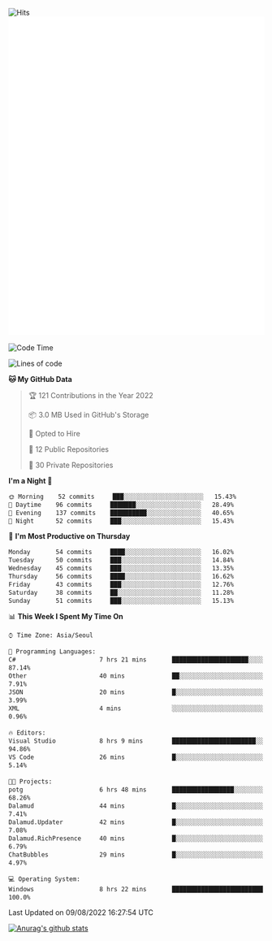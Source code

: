 ![Hits](https://hits.seeyoufarm.com/api/count/incr/badge.svg?url=https%3A%2F%2Fgithub.com%2Fkokose1234&count_bg=%2379C83D&title_bg=%23555555&icon=apple.svg&icon_color=%23E7E7E7&title=hits&edge_flat=false)
<br/>
![Metrics](https://github.com/kokose1234/kokose1234/blob/main/github-metrics.svg)

<!--START_SECTION:waka-->
![Code Time](http://img.shields.io/badge/Code%20Time-663%20hrs%2045%20mins-blue)

![Lines of code](https://img.shields.io/badge/From%20Hello%20World%20I%27ve%20Written-936%20Thousand%20lines%20of%20code-blue)

**🐱 My GitHub Data** 

> 🏆 121 Contributions in the Year 2022
 > 
> 📦 3.0 MB Used in GitHub's Storage 
 > 
> 💼 Opted to Hire
 > 
> 📜 12 Public Repositories 
 > 
> 🔑 30 Private Repositories  
 > 
**I'm a Night 🦉** 

```text
🌞 Morning    52 commits     ███░░░░░░░░░░░░░░░░░░░░░░   15.43% 
🌆 Daytime    96 commits     ███████░░░░░░░░░░░░░░░░░░   28.49% 
🌃 Evening    137 commits    ██████████░░░░░░░░░░░░░░░   40.65% 
🌙 Night      52 commits     ███░░░░░░░░░░░░░░░░░░░░░░   15.43%

```
📅 **I'm Most Productive on Thursday** 

```text
Monday       54 commits     ████░░░░░░░░░░░░░░░░░░░░░   16.02% 
Tuesday      50 commits     ███░░░░░░░░░░░░░░░░░░░░░░   14.84% 
Wednesday    45 commits     ███░░░░░░░░░░░░░░░░░░░░░░   13.35% 
Thursday     56 commits     ████░░░░░░░░░░░░░░░░░░░░░   16.62% 
Friday       43 commits     ███░░░░░░░░░░░░░░░░░░░░░░   12.76% 
Saturday     38 commits     ██░░░░░░░░░░░░░░░░░░░░░░░   11.28% 
Sunday       51 commits     ███░░░░░░░░░░░░░░░░░░░░░░   15.13%

```


📊 **This Week I Spent My Time On** 

```text
⌚︎ Time Zone: Asia/Seoul

💬 Programming Languages: 
C#                       7 hrs 21 mins       █████████████████████░░░░   87.14% 
Other                    40 mins             ██░░░░░░░░░░░░░░░░░░░░░░░   7.91% 
JSON                     20 mins             █░░░░░░░░░░░░░░░░░░░░░░░░   3.99% 
XML                      4 mins              ░░░░░░░░░░░░░░░░░░░░░░░░░   0.96%

🔥 Editors: 
Visual Studio            8 hrs 9 mins        ███████████████████████░░   94.86% 
VS Code                  26 mins             █░░░░░░░░░░░░░░░░░░░░░░░░   5.14%

🐱‍💻 Projects: 
potg                     6 hrs 48 mins       █████████████████░░░░░░░░   68.26% 
Dalamud                  44 mins             █░░░░░░░░░░░░░░░░░░░░░░░░   7.41% 
Dalamud.Updater          42 mins             █░░░░░░░░░░░░░░░░░░░░░░░░   7.08% 
Dalamud.RichPresence     40 mins             █░░░░░░░░░░░░░░░░░░░░░░░░   6.79% 
ChatBubbles              29 mins             █░░░░░░░░░░░░░░░░░░░░░░░░   4.97%

💻 Operating System: 
Windows                  8 hrs 22 mins       █████████████████████████   100.0%

```


 Last Updated on 09/08/2022 16:27:54 UTC
<!--END_SECTION:waka-->

[![Anurag's github stats](https://github-readme-stats.vercel.app/api?username=kokose1234&theme=dracula)](https://github.com/anuraghazra/github-readme-stats)



	
